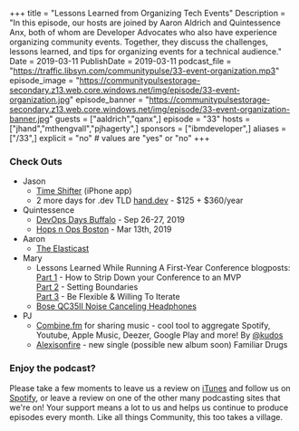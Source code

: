 +++
title = "Lessons Learned from Organizing Tech Events"
Description = "In this episode, our hosts are joined by Aaron Aldrich and Quintessence Anx, both of whom are Developer Advocates who also have experience organizing community events. Together, they discuss the challenges, lessons learned, and tips for organizing events for a technical audience."
Date = 2019-03-11
PublishDate = 2019-03-11
podcast_file = "https://traffic.libsyn.com/communitypulse/33-event-organization.mp3"
episode_image = "https://communitypulsestorage-secondary.z13.web.core.windows.net/img/episode/33-event-organization.jpg"
episode_banner = "https://communitypulsestorage-secondary.z13.web.core.windows.net/img/episode/33-event-organization-banner.jpg"
guests = ["aaldrich","qanx",]
episode = "33"
hosts = ["jhand","mthengvall","pjhagerty",]
sponsors = ["ibmdeveloper",]
aliases = ["/33",]
explicit = "no" # values are "yes" or "no"
+++

### Check Outs
* Jason
  * [Time Shifter](https://play.google.com/store/apps/details?id=com.timeshifter.timeshifter&hl=en_US) (iPhone app)  
  * 2 more days for .dev TLD [hand.dev](http://hand.dev) - $125 + $360/year
* Quintessence
  * [DevOps Days Buffalo](https://www.devopsdays.org/events/2019-buffalo/welcome/) - Sep 26-27, 2019
  * [Hops n Ops Boston](https://go.threatstack.com/hops-n-ops-meetup.html) - Mar 13th, 2019
* Aaron
  * [The Elasticast](https://theelasticast.com/)
* Mary
  * Lessons Learned While Running A First-Year Conference blogposts:
  [Part 1](https://www.marythengvall.com/blog/2019/1/25/redeploy-retrospective-lessons-volunteer-run-conference) - How to Strip Down your Conference to an MVP  
  [Part 2](https://www.marythengvall.com/blog/2019/2/14/lessons-learned-while-running-a-first-year-conference-part-2-setting-boundaries) - Setting Boundaries  
  [Part 3](https://www.marythengvall.com/blog/2019/3/3/lessons-learned-while-running-a-first-year-conference-part-3-be-flexible-willing-to-iterate) - Be Flexible & Willing To Iterate  
  * [Bose QC35II Noise Canceling Headphones](https://amzn.to/2XSPVIg)
* PJ
  * [Combine.fm](https://combine.fm/) for sharing music - cool tool to aggregate Spotify, Youtube, Apple Music, Deezer, Google Play and more! By [@kudos](https://twitter.com/kudos)  
  * [Alexisonfire](https://combine.fm/spotify/album/6Cvt8vsgpxQ5DRG0nqW25B) - new single (possible new album soon) Familiar Drugs


### Enjoy the podcast?
Please take a few moments to leave us a review on [iTunes](https://itunes.apple.com/us/podcast/community-pulse/id1218368182?mt=2) and follow us on [Spotify](https://open.spotify.com/show/3I7g5WfMSgpWu38zZMjet?si=565TMb81SaWwrJYbAIeOxQ), or leave a review on one of the other many podcasting sites that we're on! Your support means a lot to us and helps us continue to produce episodes every month. Like all things Community, this too takes a village.
